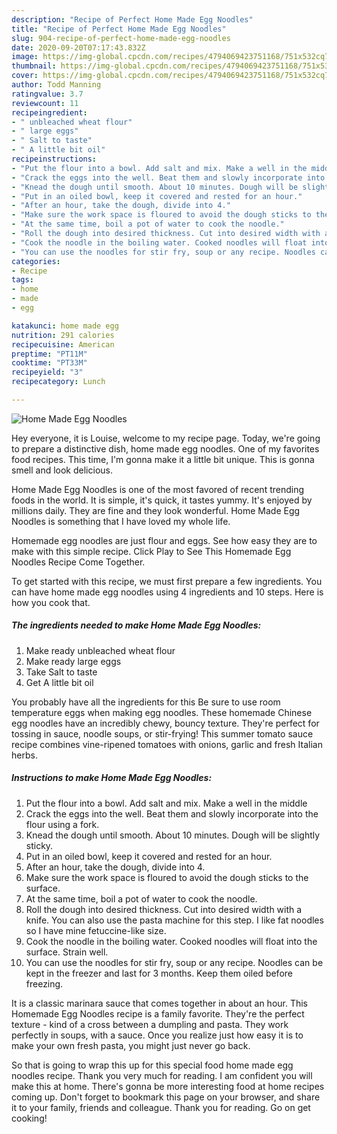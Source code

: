 ```yaml
---
description: "Recipe of Perfect Home Made Egg Noodles"
title: "Recipe of Perfect Home Made Egg Noodles"
slug: 904-recipe-of-perfect-home-made-egg-noodles
date: 2020-09-20T07:17:43.832Z
image: https://img-global.cpcdn.com/recipes/4794069423751168/751x532cq70/home-made-egg-noodles-recipe-main-photo.jpg
thumbnail: https://img-global.cpcdn.com/recipes/4794069423751168/751x532cq70/home-made-egg-noodles-recipe-main-photo.jpg
cover: https://img-global.cpcdn.com/recipes/4794069423751168/751x532cq70/home-made-egg-noodles-recipe-main-photo.jpg
author: Todd Manning
ratingvalue: 3.7
reviewcount: 11
recipeingredient:
- " unbleached wheat flour"
- " large eggs"
- " Salt to taste"
- " A little bit oil"
recipeinstructions:
- "Put the flour into a bowl. Add salt and mix. Make a well in the middle"
- "Crack the eggs into the well. Beat them and slowly incorporate into the flour using a fork."
- "Knead the dough until smooth. About 10 minutes. Dough will be slightly sticky."
- "Put in an oiled bowl, keep it covered and rested for an hour."
- "After an hour, take the dough, divide into 4."
- "Make sure the work space is floured to avoid the dough sticks to the surface."
- "At the same time, boil a pot of water to cook the noodle."
- "Roll the dough into desired thickness. Cut into desired width with a knife. You can also use the pasta machine for this step. I like fat noodles so I have mine fetuccine-like size."
- "Cook the noodle in the boiling water. Cooked noodles will float into the surface. Strain well."
- "You can use the noodles for stir fry, soup or any recipe. Noodles can be kept in the freezer and last for 3 months. Keep them oiled before freezing."
categories:
- Recipe
tags:
- home
- made
- egg

katakunci: home made egg 
nutrition: 291 calories
recipecuisine: American
preptime: "PT11M"
cooktime: "PT33M"
recipeyield: "3"
recipecategory: Lunch

---
```



![Home Made Egg Noodles](https://img-global.cpcdn.com/recipes/4794069423751168/751x532cq70/home-made-egg-noodles-recipe-main-photo.jpg)

Hey everyone, it is Louise, welcome to my recipe page. Today, we're going to prepare a distinctive dish, home made egg noodles. One of my favorites food recipes. This time, I'm gonna make it a little bit unique. This is gonna smell and look delicious.

Home Made Egg Noodles is one of the most favored of recent trending foods in the world. It is simple, it's quick, it tastes yummy. It's enjoyed by millions daily. They are fine and they look wonderful. Home Made Egg Noodles is something that I have loved my whole life.

Homemade egg noodles are just flour and eggs. See how easy they are to make with this simple recipe. Click Play to See This Homemade Egg Noodles Recipe Come Together.


To get started with this recipe, we must first prepare a few ingredients. You can have home made egg noodles using 4 ingredients and 10 steps. Here is how you cook that.

<!--inarticleads1-->

##### The ingredients needed to make Home Made Egg Noodles:

1. Make ready  unbleached wheat flour
1. Make ready  large eggs
1. Take  Salt to taste
1. Get  A little bit oil


You probably have all the ingredients for this Be sure to use room temperature eggs when making egg noodles. These homemade Chinese egg noodles have an incredibly chewy, bouncy texture. They&#39;re perfect for tossing in sauce, noodle soups, or stir-frying! This summer tomato sauce recipe combines vine-ripened tomatoes with onions, garlic and fresh Italian herbs. 

<!--inarticleads2-->

##### Instructions to make Home Made Egg Noodles:

1. Put the flour into a bowl. Add salt and mix. Make a well in the middle
1. Crack the eggs into the well. Beat them and slowly incorporate into the flour using a fork.
1. Knead the dough until smooth. About 10 minutes. Dough will be slightly sticky.
1. Put in an oiled bowl, keep it covered and rested for an hour.
1. After an hour, take the dough, divide into 4.
1. Make sure the work space is floured to avoid the dough sticks to the surface.
1. At the same time, boil a pot of water to cook the noodle.
1. Roll the dough into desired thickness. Cut into desired width with a knife. You can also use the pasta machine for this step. I like fat noodles so I have mine fetuccine-like size.
1. Cook the noodle in the boiling water. Cooked noodles will float into the surface. Strain well.
1. You can use the noodles for stir fry, soup or any recipe. Noodles can be kept in the freezer and last for 3 months. Keep them oiled before freezing.


It is a classic marinara sauce that comes together in about an hour. This Homemade Egg Noodles recipe is a family favorite. They&#39;re the perfect texture - kind of a cross between a dumpling and pasta. They work perfectly in soups, with a sauce. Once you realize just how easy it is to make your own fresh pasta, you might just never go back. 

So that is going to wrap this up for this special food home made egg noodles recipe. Thank you very much for reading. I am confident you will make this at home. There's gonna be more interesting food at home recipes coming up. Don't forget to bookmark this page on your browser, and share it to your family, friends and colleague. Thank you for reading. Go on get cooking!

